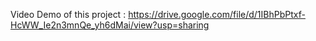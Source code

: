  Video Demo of this project : https://drive.google.com/file/d/1IBhPbPtxf-HcWW_Ie2n3mnQe_yh6dMai/view?usp=sharing
